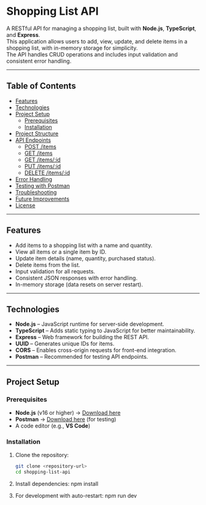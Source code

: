 # Shopping List API

A RESTful API for managing a shopping list, built with **Node.js**, **TypeScript**, and **Express**.  
This application allows users to add, view, update, and delete items in a shopping list, with in-memory storage for simplicity.  
The API handles CRUD operations and includes input validation and consistent error handling.

---

## Table of Contents
- [Features](#features)
- [Technologies](#technologies)
- [Project Setup](#project-setup)
  - [Prerequisites](#prerequisites)
  - [Installation](#installation)
- [Project Structure](#project-structure)
- [API Endpoints](#api-endpoints)
  - [POST /items](#post-items)
  - [GET /items](#get-items)
  - [GET /items/:id](#get-itemsid)
  - [PUT /items/:id](#put-itemsid)
  - [DELETE /items/:id](#delete-itemsid)
- [Error Handling](#error-handling)
- [Testing with Postman](#testing-with-postman)
- [Troubleshooting](#troubleshooting)
- [Future Improvements](#future-improvements)
- [License](#license)

---

## Features
- Add items to a shopping list with a name and quantity.
- View all items or a single item by ID.
- Update item details (name, quantity, purchased status).
- Delete items from the list.
- Input validation for all requests.
- Consistent JSON responses with error handling.
- In-memory storage (data resets on server restart).

---

## Technologies
- **Node.js** – JavaScript runtime for server-side development.
- **TypeScript** – Adds static typing to JavaScript for better maintainability.
- **Express** – Web framework for building the REST API.
- **UUID** – Generates unique IDs for items.
- **CORS** – Enables cross-origin requests for front-end integration.
- **Postman** – Recommended for testing API endpoints.

---

## Project Setup

### Prerequisites
- **Node.js** (v16 or higher) → [Download here](https://nodejs.org/)
- **Postman** → [Download here](https://www.postman.com/downloads/) (for testing)
- A code editor (e.g., **VS Code**)

### Installation
1. Clone the repository:
   ```bash
   git clone <repository-url>
   cd shopping-list-api

2. Install dependencies:
    npm install

3. For development with auto-restart:
    npm run dev
